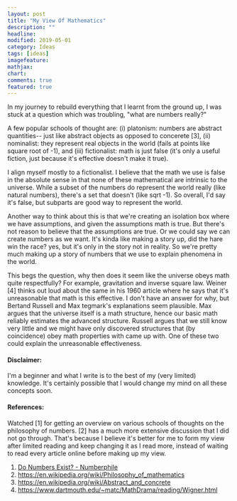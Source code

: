 ```yaml
---
layout: post
title: "My View Of Mathematics"
description: ""
headline: 
modified: 2019-05-01
category: Ideas
tags: [ideas]
imagefeature: 
mathjax: 
chart: 
comments: true
featured: true
---
```


In my journey to rebuild everything that I learnt from the ground up, I was stuck at a question which was troubling, "what are numbers really?"

A few popular schools of thought are: (i) platonism: numbers are abstract quantities-- just like abstract objects as opposed to concerete [3], (ii) nominalist: they represent real objects in the world (fails at points like square root of -1), and (iii) fictionalist: math is just false (it's only a useful fiction, just because it's effective doesn't make it true).

I align myself mostly to a fictionalist. I believe that the math we use is false in the absolute sense in that none of these mathematical are intrinsic to the universe. While a subset of the numbers do represent the world really (like natural numbers), there's a set that doesn't (like sqrt -1). So overall, I'd say it's false, but subparts are good way to represent the world.

Another way to think about this is that we're creating an isolation box where we have assumptions, and given the assumptions math is true. But there's not reason to believe that the assumptions are true. Or we could say we can create numbers as we want. It's kinda like making a story up, did the hare win the race? yes, but it's only in the story not in reality. So we're pretty much making up a story of numbers that we use to explain phenomena in the world.

This begs the question, why then does it seem like the universe obeys math quite respectfully? For example, gravitation and inverse square law. Weiner [4] thinks out loud about the same in his 1960 article where he says that it's unreasonable that math is this effective. I don't have an answer for why, but Bertand Russell and Max tegmark's explanations seem plausible. Max argues that the universe itself is a math structure, hence our basic math reliably estimates the advanced structure. Russell argues that we still know very little and we might have only discovered structures that (by coincidence) obey math properties with came up with. One of these two could explain the unreasonable effectiveness. 

#### Disclaimer: 
I'm a beginner and what I write is to the best of my (very limited) knowledge. It's certainly possible that I would change my mind on all these concepts soon.

#### References:
Watched [1] for getting an overview on various schools of thoughts on the philosophy of numbers. [2] has a much more extensive discussion that I did not go through. That's because I believe it's better for me to form my view after limited reading and keep changing it as I read more, instead of waiting to read every article online before making up my view.
1. [Do Numbers Exist? - Numberphile](https://www.youtube.com/watch?v=1EGDCh75SpQ)
2. https://en.wikipedia.org/wiki/Philosophy_of_mathematics
3. https://en.wikipedia.org/wiki/Abstract_and_concrete
4. https://www.dartmouth.edu/~matc/MathDrama/reading/Wigner.html
